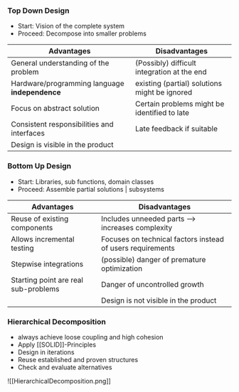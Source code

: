 
### Top Down Design
- Start: Vision of the complete system
- Proceed: Decompose into smaller problems

| Advantages                                     | Disadvantages                                 |
| ---------------------------------------------- | --------------------------------------------- |
| General understanding of the problem           | (Possibly) difficult integration at the end   |
| Hardware/programming language **independence** | existing (partial) solutions might be ignored |
| Focus on abstract solution                     | Certain problems might be identified to late  |
| Consistent responsibilities and interfaces     | Late feedback if suitable                     |
| Design is visible in the product               |                                               |

 ### Bottom Up Design
- Start: Libraries, sub functions, domain classes
- Proceed: Assemble partial solutions | subsystems

| Advantages                           | Disadvantages                                              |
| ------------------------------------ | ---------------------------------------------------------- |
| Reuse of existing components         | Includes unneeded parts --> increases complexity           |
| Allows incremental testing           | Focuses on technical factors instead of users requirements |
| Stepwise integrations                | (possible) danger of premature optimization                |
| Starting point are real sub-problems | Danger of uncontrolled growth                              |
|                                      | Design is not visible in the product                       |

### Hierarchical Decomposition

- always achieve loose coupling and high cohesion
- Apply [[SOLID]]-Principles
- Design in iterations
- Reuse established and proven structures
- Check and evaluate alternatives

![[HierarchicalDecomposition.png]]
